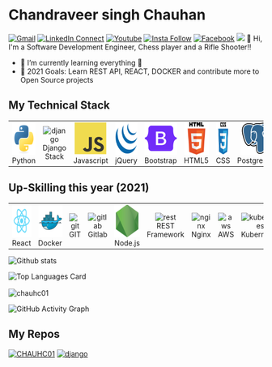# Chandraveer singh Chauhan
[![Gmail](https://img.shields.io/badge/%20-Send%20Mail-black?color=14171A&labelColor=ef5350&logo=gmail&logoColor=ffffff)](mailto:chandraveersingh.chauhan@gmail.com)
[![LinkedIn Connect](https://img.shields.io/badge/%20-Connect-black?color=14171A&labelColor=212121&logo=linkedin&logoColor=ffffff)](https://www.linkedin.com/in/chandraveersinghchauhan/)
[![Youtube](https://img.shields.io/badge/%20-Youtube-black?color=14171A&labelColor=ef5350&logo=youtube&logoColor=ffffff)](https://www.youtube.com/channel/UC9TyafXZPd5Z8pgEgjmqZNw)
[![Insta Follow](https://img.shields.io/badge/%20-Follow-black?color=14171A&labelColor=d81b60&logo=instagram&logoColor=ffffff)](https://www.instagram.com/cv_singh7/)
[![Facebook](https://img.shields.io/badge/%20-Add-black?color=14171A&labelColor=d81b60&logo=facebook&logoColor=ffffff)](https://www.facebook.com/chandraveer/)
<a href="https://github.com/antonkomarev/github-profile-views-counter"><img src="https://komarev.com/ghpvc/?username=chauhc01"></a>
:wave: Hi, I'm a Software Development Engineer, Chess player and a Rifle Shooter!!
- 🌱 I’m currently learning everything 🤣
- 🥅 2021 Goals: Learn REST API, REACT, DOCKER and contribute more to Open Source projects

<h2>My Technical Stack</h2>
<table>
  <tr>
    <td align="center">
      <img alt="python" height=64px src="https://raw.githubusercontent.com/devicons/devicon/master/icons/python/python-original.svg">
      <br>Python
    </td>
    <td align="center">
      <img alt="django" height=64px src="https://cdn.worldvectorlogo.com/logos/django.svg">
      <br>Django Stack
    </td>
    <td align="center">
      <img alt="javascript" height=64px src="https://raw.githubusercontent.com/devicons/devicon/master/icons/javascript/javascript-original.svg">
      <br>Javascript
    </td>
    <td align="center">
      <img alt="jquery" height=64px src="https://raw.githubusercontent.com/devicons/devicon/master/icons/jquery/jquery-original.svg">
      <br>jQuery
    </td>
    <td align="center">
      <img alt="bootstrap" height=64px src="https://raw.githubusercontent.com/devicons/devicon/master/icons/bootstrap/bootstrap-plain.svg">
      <br>Bootstrap
    </td>
    <td align="center">
      <img alt="html" height=64px src="https://raw.githubusercontent.com/github/explore/80688e429a7d4ef2fca1e82350fe8e3517d3494d/topics/html/html.png">
      <br>HTML5
    </td>
    <td align="center">
      <img alt="css" height=64px src="https://raw.githubusercontent.com/github/explore/80688e429a7d4ef2fca1e82350fe8e3517d3494d/topics/css/css.png">
      <br>CSS
    </td>
    <td align="center">
      <img alt="postgresql" height=64px src="https://raw.githubusercontent.com/devicons/devicon/master/icons/postgresql/postgresql-original.svg">
      <br>PostgreSQL
    </td>
    <td align="center">
      <img alt="mysql" height=64px src="https://raw.githubusercontent.com/devicons/devicon/master/icons/mysql/mysql-original.svg">
      <br>MySQL
    </td>
    <td align="center">
      <img alt="bash" height=64px src="https://raw.githubusercontent.com/devicons/devicon/master/icons/linux/linux-original.svg">
      <br>BASH
    </td>
    <td align="center">
      <img alt="docker" height=64px src="https://raw.githubusercontent.com/devicons/devicon/master/icons/docker/docker-original.svg">
      <br>Docker
    </td>
  </tr>
</table>
<h2>Up-Skilling this year (2021)</h2>
<table>
  <tr>
    <td align="center">
      <img alt="react" height=64px src="https://raw.githubusercontent.com/github/explore/80688e429a7d4ef2fca1e82350fe8e3517d3494d/topics/react/react.png">
      <br>React
    </td>
    <td align="center">
      <img alt="docker" height=64px src="https://raw.githubusercontent.com/devicons/devicon/master/icons/docker/docker-original.svg">
      <br>Docker
    </td>
    <td align="center">
      <img alt="git" height=64px src="https://cdn.worldvectorlogo.com/logos/git.svg">
      <br>GIT
    </td>
    <td align="center">
      <img alt="gitlab" height=64px src="https://cdn.worldvectorlogo.com/logos/gitlab.svg">
      <br>Gitlab
    </td>
    <td align="center">
      <img alt="node" height=64px src="https://raw.githubusercontent.com/github/explore/80688e429a7d4ef2fca1e82350fe8e3517d3494d/topics/nodejs/nodejs.png">
      <br>Node.js
    </td>
    <td align="center">
      <img alt="rest" height=64px src="https://cdn.worldvectorlogo.com/logos/rest.svg">
      <br>REST Framework
    </td>
    <td align="center">
      <img alt="nginx" height=64px src="https://cdn.worldvectorlogo.com/logos/nginx-1.svg">
      <br>Nginx
    </td>
    <td align="center">
      <img alt="aws" height=64px src="https://cdn.worldvectorlogo.com/logos/aws-logo.svg">
      <br>AWS
    </td>
    <td align="center">
      <img alt="kubernetes" height=64px src="https://cdn.worldvectorlogo.com/logos/kubernetes.svg">
      <br>Kubernetes
    </td>
  </tr>
</table>

![Github stats](https://github-readme-stats.vercel.app/api?username=chauhc01&theme=highcontrast&show_icons=true&count_private=true)

![Top Languages Card](https://github-readme-stats.vercel.app/api/top-langs/?username=chauhc01&layout=compact)

<img style="width: 50%;" align="center" src="https://github-readme-streak-stats.herokuapp.com/?user=chauhc01" alt="chauhc01" />

![GitHub Activity Graph](https://activity-graph.herokuapp.com/graph?username=chauhc01)  

## My Repos
[![CHAUHC01](https://github-readme-stats.vercel.app/api/pin/?username=chauhc01&repo=CHAUHC01&show_owner=true)](https://github.com/CHAUHC01/CHAUHC01)
[![django](https://github-readme-stats.vercel.app/api/pin/?username=chauhc01&repo=django&show_owner=true)](https://github.com/CHAUHC01/django)
